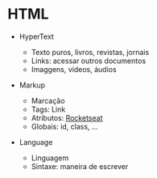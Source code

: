 # HTML
- HyperText
    - Texto puros, livros, revistas, jornais
    - Links: acessar outros documentos
    - Imaggens, vídeos, áudios
- Markup
    - Marcação
    - Tags: <a> Link </a>
    - Atributos: <a href="https://rocketseat.com.br">Rocketseat</a>
    - Globais: id, class, ...

- Language
    - Linguagem
    - Sintaxe: maneira de escrever
